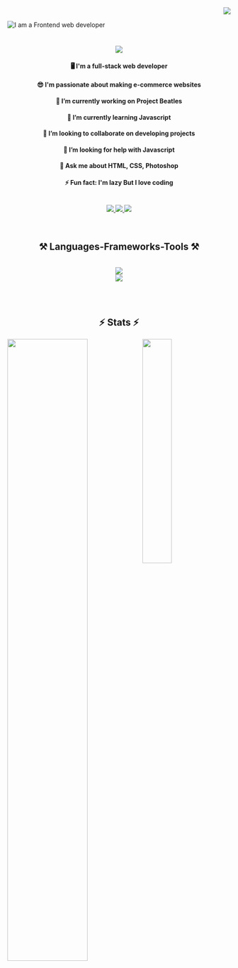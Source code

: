 <img align="right" src="https://visitor-badge.laobi.icu/badge?page_id=sumayaakter320.sumayaakter320"/>
<br>

![I am a Frontend web developer](https://pbs.twimg.com/media/EfSnekYWkAEs6mu.jpg:large)

<h1 align="center">
    <img src="https://readme-typing-svg.herokuapp.com/?font=Righteous&size=35&center=true&vCenter=true&width=500&height=70&duration=4000&lines=Hi+There!+👋;+I'm+Sumaya!;"/>
</h1>

<div align="center">
    <h4>🖥️ I'm a full-stack web developer</h4>
    <h4>😎 I'm passionate about making e-commerce websites</h4>
    <h4>🔭 I’m currently working on Project Beatles</h4>
    <h4>🌱 I’m currently learning Javascript</h4>
    <h4>👯 I’m looking to collaborate on  developing projects</h4>
    <h4>🤔 I’m looking for help with Javascript</h4>
    <h4>💬 Ask me about HTML, CSS, Photoshop</h4>
    <h4>⚡ Fun fact: I'm lazy But I love coding</h4>
</div>

<br>

<div align="center"> 
  <a href="mailto:sumaya55230@gmail.com">
    <img src="https://img.shields.io/badge/Gmail-333333?style=for-the-badge&logo=gmail&logoColor=red" />
  </a>
  <a href="https://www.linkedin.com/in/rayhana-sumaya-0a37571b7/" target="_blank">
    <img src="https://img.shields.io/badge/LinkedIn-0077B5?style=for-the-badge&logo=linkedin&logoColor=white" target="_blank" />
  </a>
  <a href="https://sumaya320.github.io" target="_blank">
     <img src="https://img.shields.io/badge/Portfolio-FF5722?style=for-the-badge&logo=todoist&logoColor=white" target="_blank" /> 
  </a>
</div>

<br>
<br>

<h2 align="center">⚒️ Languages-Frameworks-Tools ⚒️</h2>
<br/>

<div align="center">    
    <img src="https://skillicons.dev/icons?i=react,bootstrap,html,css,vscode,github,git,r" /> <br/>
    <img src="https://skillicons.dev/icons?i=php,laravel,nodejs,python,javascript,typescript,express,mongodb,c,mysql" /><br>
</div>

<br><br>

<h2 align="center">⚡ Stats ⚡</h2>

<div>
    <img align="left" width="60%" src="https://github-readme-stats.vercel.app/api?username=sumayaakter320&show_icons=true&theme=radical"/>
    <img align="left" width="36%" src="https://github-readme-stats.vercel.app/api/top-langs/?username=sumayaakter320&langs_count=8"/>
</div>
